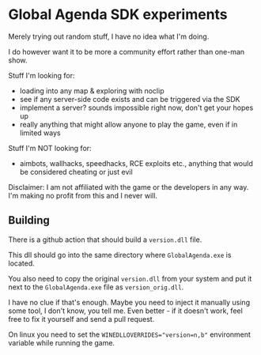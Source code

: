 # Global Agenda SDK experiments

Merely trying out random stuff, I have no idea what I'm doing.

I do however want it to be more a community effort rather than one-man show.

Stuff I'm looking for:

- loading into any map & exploring with noclip
- see if any server-side code exists and can be triggered via the SDK
- implement a server? sounds impossible right now, don't get your hopes up
- really anything that might allow anyone to play the game, even if in limited ways

Stuff I'm NOT looking for:

- aimbots, wallhacks, speedhacks, RCE exploits etc., anything that would be considered cheating or just evil

Disclaimer: I am not affiliated with the game or the developers in any way. I'm making no profit from this and I never will.

## Building

There is a github action that should build a `version.dll` file.

This dll should go into the same directory where `GlobalAgenda.exe` is located.

You also need to copy the original `version.dll` from your system and put it next to the `GlobalAgenda.exe` file as `version_orig.dll`.

I have no clue if that's enough. Maybe you need to inject it manually using some tool, I don't know, you tell me. Even better - if it doesn't work, feel free to fix it yourself and send a pull request.

On linux you need to set the `WINEDLLOVERRIDES="version=n,b"` environment variable while running the game.

